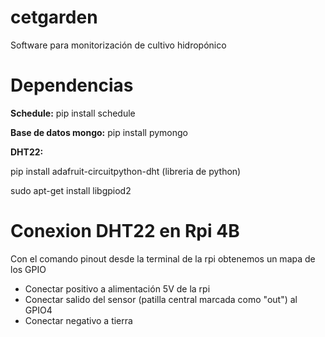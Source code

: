 # cetgarden

Software para monitorización de cultivo hidropónico

# Dependencias
**Schedule:** pip install schedule

**Base de datos mongo:** pip install pymongo 

**DHT22:** 

pip install adafruit-circuitpython-dht (libreria de python)

sudo apt-get install libgpiod2

# Conexion DHT22 en Rpi 4B
Con el comando pinout desde la terminal de la rpi obtenemos un mapa de los GPIO
- Conectar positivo a alimentación 5V de la rpi
- Conectar salido del sensor (patilla central marcada como "out") al GPIO4
- Conectar negativo a tierra 
